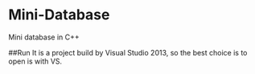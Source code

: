 # Mini-Database
Mini database in C++

##Run
It is a project build by Visual Studio 2013, so the best choice is to open is with VS.
